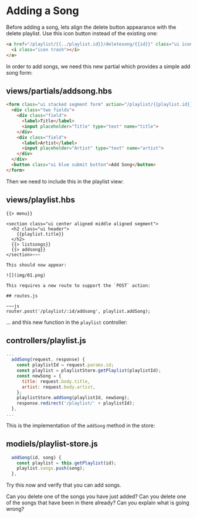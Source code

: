 # Adding a Song

Before adding a song, lets align the delete button appearance with the delete playlist. Use this icon button instead of the existing one:

~~~html
<a href="/playlist/{{../playlist.id}}/deletesong/{{id}}" class="ui icon button">
  <i class="icon trash"></i>
</a>
~~~

In order to add songs, we need this new partial which provides a simple add song form:

## views/partials/addsong.hbs

~~~html
<form class="ui stacked segment form" action="/playlist/{{playlist.id}}/addsong" method="POST">
  <div class="two fields">
    <div class="field">
      <label>Title</label>
      <input placeholder="Title" type="text" name="title">
    </div>
    <div class="field">
      <label>Artist</label>
      <input placeholder="Artist" type="text" name="artist">
    </div>
  </div>
  <button class="ui blue submit button">Add Song</button>
</form>
~~~

Then we need to include this in the playlist view:

## views/playlist.hbs

~~~
{{> menu}}

<section class="ui center aligned middle aligned segment">
  <h2 class="ui header">
    {{playlist.title}}
  </h2>
  {{> listsongs}}
  {{> addsong}}
</section>~~~

This should now appear:

![](img/01.png)

This requires a new route to support the `POST` action:

## routes.js

~~~js
router.post('/playlist/:id/addsong', playlist.addSong);
~~~

... and this new function in the `playlist` controller:

## controllers/playlist.js

~~~js
...
  addSong(request, response) {
    const playlistId = request.params.id;
    const playlist = playlistStore.getPlaylist(playlistId);
    const newSong = {
      title: request.body.title,
      artist: request.body.artist,
    };
    playlistStore.addSong(playlistId, newSong);
    response.redirect('/playlist/' + playlistId);
  },
...
~~~

This is the implementation of the `addSong` method in the store:

## modiels/playlist-store.js

~~~js
  addSong(id, song) {
    const playlist = this.getPlaylist(id);
    playlist.songs.push(song);
  },
~~~

Try this now and verify that you can add songs.

Can you delete one of the songs you have just added? Can you delete one of the songs that have been in there already? Can you explain what is going wrong?
